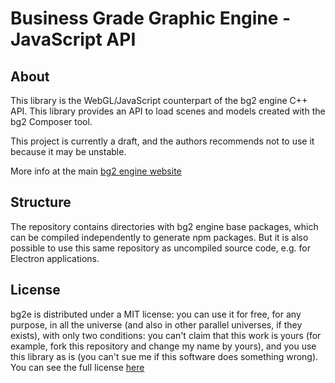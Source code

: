 # Business Grade Graphic Engine - JavaScript API

## About

This library is the WebGL/JavaScript counterpart of the bg2 engine C++ API. This library provides an API to
load scenes and models created with the bg2 Composer tool.

This project is currently a draft, and the authors recommends not to use it because it may be unstable.

More info at the main [bg2 engine website](http://www.bg2engine.com)

## Structure

The repository contains directories with bg2 engine base packages, which can be compiled independently to generate npm packages. But it is also possible to use this same repository as uncompiled source code, e.g. for Electron applications.

## License

bg2e is distributed under a MIT license: you can use it for free, for any purpose, in all the universe (and also in other parallel universes, if they exists), with only two conditions: you can't claim that this work is yours (for example, fork this repository and change my name by yours), and you use this library as is (you can't sue me if this software does something wrong). You can see the full license [here](LICENSE.md)

